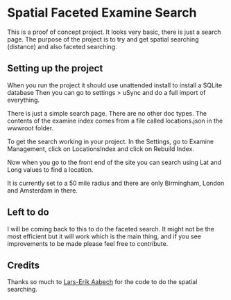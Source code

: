 # Spatial Faceted Examine Search

This is a proof of concept project. It looks very basic, there is just a search page.
The purpose of the project is to try and get spatial searching (distance) and also faceted searching.

## Setting up the project

When you run the project it should use unattended install to install a SQLite database
Then you can go to settings > uSync and do a full import of everything.

There is just a simple search page. There are no other doc types. The contents of the examine index comes from a file called locations.json in the wwwroot folder.

To get the search working in your project. In the Settings, go to Examine Management, click on LocationsIndex and click on Rebuild Index.

Now when you go to the front end of the site you can search using Lat and Long values to find a location.

It is currently set to a 50 mile radius and there are only Birmingham, London and Amsterdam in there.

## Left to do

I will be coming back to this to do the faceted search. 
It might not be the most efficient but it will work which is the main thing, and if you see improvements to be made please feel free to contribute.

## Credits

Thanks so much to [Lars-Erik Aabech](https://twitter.com/bleedo) for the code to do the spatial searching.
